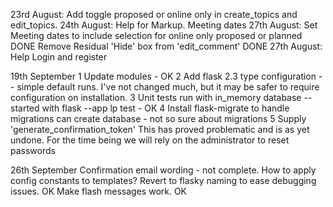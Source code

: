 23rd August: Add toggle proposed or online only in create_topics and edit_topics.
24th August: Help for Markup. Meeting dates
27th August: Set Meeting dates to include selection for online only proposed or planned DONE
Remove Residual 'Hide' box from 'edit_comment' DONE
27th August: Help Login and register

19th September 
1 Update modules - OK
2 Add flask 2.3 type configuration -- simple default runs. I've not changed much, but it may be safer to require configuration on installation.
3 Unit tests run with in_memory database -- started with flask --app lp test - OK
4 Install flask-migrate to handle migrations can create database - not so sure about migrations
5 Supply  'generate_confirmation_token'
  This has proved problematic and is as yet undone. For the time being we will rely on the administrator to reset passwords
  
26th September
Confirmation email wording - not complete. How to apply config constants to templates?
Revert to flasky naming to ease debugging issues. OK
Make flash messages work. OK
